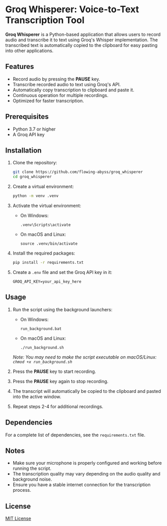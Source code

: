 # Groq Whisperer: Voice-to-Text Transcription Tool

**Groq Whisperer** is a Python-based application that allows users to record audio and transcribe it to text using Groq's Whisper implementation. The transcribed text is automatically copied to the clipboard for easy pasting into other applications.

## Features

- Record audio by pressing the **PAUSE** key.
- Transcribe recorded audio to text using Groq's API.
- Automatically copy transcription to clipboard and paste it.
- Continuous operation for multiple recordings.
- Optimized for faster transcription.

## Prerequisites

- Python 3.7 or higher
- A Groq API key

## Installation

1.  Clone the repository:
    ```bash
    git clone https://github.com/flowing-abyss/groq_whisperer
    cd groq_whisperer
    ```

2.  Create a virtual environment:
    ```bash
    python -m venv .venv
    ```

3.  Activate the virtual environment:
    - On Windows:
      ```
      .venv\Scripts\activate
      ```
    - On macOS and Linux:
      ```
      source .venv/bin/activate
      ```

4.  Install the required packages:
    ```bash
    pip install -r requirements.txt
    ```

5.  Create a `.env` file and set the Groq API key in it:
    ```
    GROQ_API_KEY=your_api_key_here
    ```

## Usage

1.  Run the script using the background launchers:
    - On Windows:
      ```
      run_background.bat
      ```
    - On macOS and Linux:
      ```
      ./run_background.sh
      ```
    *Note: You may need to make the script executable on macOS/Linux: `chmod +x run_background.sh`*

2.  Press the **PAUSE** key to start recording.
3.  Press the **PAUSE** key again to stop recording.
4.  The transcript will automatically be copied to the clipboard and pasted into the active window.
5.  Repeat steps 2-4 for additional recordings.

## Dependencies

For a complete list of dependencies, see the `requirements.txt` file.

## Notes

- Make sure your microphone is properly configured and working before running the script.
- The transcription quality may vary depending on the audio quality and background noise.
- Ensure you have a stable internet connection for the transcription process.

## License

[MIT License](LICENSE)
